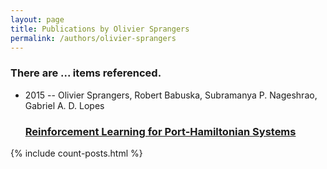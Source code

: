 ```yaml
---
layout: page
title: Publications by Olivier Sprangers
permalink: /authors/olivier-sprangers
---
```


<h3 id="number-posts">There are ... items referenced.</h3>
<ul class="post-list">
<li><span class='post-meta'>2015 -- Olivier Sprangers, Robert Babuska, Subramanya P. Nageshrao, Gabriel A. D. Lopes</span><h3><a class='post-link' href="{{ site.baseurl }}/reinforcement-learning-for-port-hamiltonian-systems">Reinforcement Learning for Port-Hamiltonian Systems</a></h3></li>

</ul>
{% include count-posts.html %}
